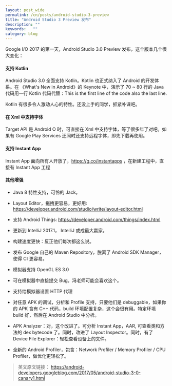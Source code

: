 ```yaml
---
layout: post_wide
permalink: /cn/posts/android-studio-3-preview
title: "Android Studio 3 Preview 发布"
description: ""
keywords:   ""
category: blog
---
```


Google I/O 2017 的第一天，Android Studio 3.0 Preview 发布，这个版本几个很大变化：

#### 支持 Kotlin

Android Studio 3.0 全面支持 Kotlin。Kotlin 也正式纳入了 Android 的开发体系。在 《What's New in Android》的 Keynote 中，演示了 70 ~ 80 行的 Java 代码用一行 Kotlin 代码代替：This is the first line of the code also the last line.

Kotlin 有很多令人激动人心的特性。还没上手的同学，抓紧补课吧。

#### 在 Xml 中支持字体

Target API 是 Android O 时，可直接在 Xml 中支持字体，等了很多年了对吧。如果有  Google Play Services 还同时还支持远程字体，即先下载再使用。

#### 支持 Instant App

Instant App 面向所有人开放了，https://g.co/instantapps ，在新建工程中，直接有 Instant App 工程

#### 其他增强

* Java 8 特性支持，可怜的 Jack。

* Layout Editor，拖拽更容易，更好用: https://developer.android.com/studio/write/layout-editor.html

* 支持 Android Things: https://developer.android.com/things/index.html

* 更新到 IntelliJ 2017.1， IntelliJ 或成最大赢家。

* 构建速度更快：反正他们每次都这么说。

* 发布 Google 自己的 Maven Repository，脱离了 Android SDK Manager，使得 CI 更容易。

* 模拟器支持 OpenGL ES 3.0

* 可在模拟器中直接提交 Bug。冯老师可能会喜欢这个。

* 支持给模拟器设置 HTTP 代理

* 对任意 APK 的调试，分析和 Profile 支持，只要他们是 debuggable，如果你的 APK 含有 C++ 代码，build 环境配置复杂，这个会很有用。特定环境 build 好，然后在 Android Studio 中分析。

* APK Analyzer：对，这个改进了。可分析 Instant App，AAR, 可查看类和方法的 dex bytecode 了。同时，改进了 Layout Inspector。同时，有了 Device File Explorer：轻松查看设备上的文件。

* 全新的 Android Profiler，包含：Network Profiler / Memory Profiler / CPU Profiler，做优化更轻松了。

> 英文原文链接： https://android-developers.googleblog.com/2017/05/android-studio-3-0-canary1.html
